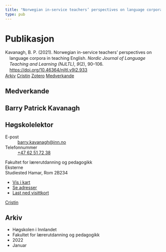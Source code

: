 ```yaml
---
title: "Norwegian in-service teachers’ perspectives on language corpora in teaching English"
type: pub
---
```

<h1>Publikasjon</h1>
<article id="csl-bib-container-U4PUXZD2" class="csl-bib-container">
  <div class="csl-bib-body" style="line-height: 1.35; padding-left: 1em; text-indent:-1em;">
  <div class="csl-entry">Kavanagh, B. P. (2021). Norwegian in-service teachers&#x2019; perspectives on language corpora in teaching English. <i>Nordic Journal of Language Teaching and Learning (NJLTL)</i>, <i>9</i>(2), 90&#x2013;106. <a href="https://doi.org/10.46364/njltl.v9i2.933">https://doi.org/10.46364/njltl.v9i2.933</a></div>
</div>
  <div class="csl-bib-buttons">
    <a href="#taxonomy-article-U4PUXZD2" class="csl-bib-button">Arkiv</a>
    <a href="https://app.cristin.no/results/show.jsf?id=1986444" alt="Cristin URL" class="csl-bib-button">Cristin</a>
    <a href="http://zotero.org/groups/5022929/items/U4PUXZD2" alt="Zotero URL" class="csl-bib-button">Zotero</a>
    <a href="#contributors-article-U4PUXZD2" class="csl-bib-button">Medverkande</a>
  </div>
  <div id="csl-bib-meta-container-U4PUXZD2"></div>
</article>
<div id="csl-bib-meta-U4PUXZD2" class="csl-bib-meta">
  <article id="contributors-article-U4PUXZD2" class="contributors-article">
    <h1>Medverkande</h1>
    <div class="personas">
<div class="vrtx-hinn-person-card">
<div class="photo">
<i class="lar la-user-circle missing-person"></i>
</div>
<div class="info">
<hgroup><h1>Barry Patrick Kavanagh</h1>
<h2>Høgskolelektor</h2>
</hgroup><dl>
<dt>E-post</dt>
<dd>
<a href="mailto:barry.kavanagh@inn.no">barry.kavanagh@inn.no</a>
</dd>
<dt>Telefonnummer</dt>
<dd><a href="tel:+4762517238">
+47 62 51 72 38
</a></dd>
</dl>
<p>
Fakultet for lærerutdanning og pedagogikk<br>
Eksterne<br>
Studiested Hamar,
Rom 2B234
</p>
<ul class="vrtx-hinn-links">
<li><a href="https://www.google.com/maps?q=60.796320,%2011.074390">Vis i kart</a></li>
<li><a href="https://www.inn.no/finn-en-ansatt/barry-kavanagh.html#vrtx-hinn-addresses">Se adresser</a></li>
<li><a href="https://www.inn.no/finn-en-ansatt/barry-kavanagh.html?vrtx=vcf">Last ned visittkort</a></li>
</ul>
</div>
</div>
<a href="https://app.cristin.no/persons/show.jsf?id=610811" alt="Cristin URL" class="personas-cristin">Cristin</a>
</div>
  </article>
  <article id="taxonomy-article-U4PUXZD2" class="taxonomy-article">
    <h1>Arkiv</h1>
    <ul>
      <li>Høgskolen i Innlandet</li>
      <li>Fakultet for lærerutdanning og pedagogikk</li>
      <li>2022</li>
      <li>Januar</li>
    </ul>
  </article>
</div>
